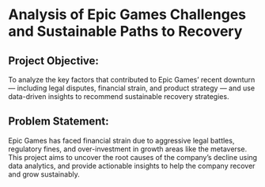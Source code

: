 # Analysis of Epic Games Challenges and Sustainable Paths to Recovery

## Project Objective:
To analyze the key factors that contributed to Epic Games’ recent downturn — including legal disputes, financial strain, and product strategy — and use data-driven insights to recommend sustainable recovery strategies.

## Problem Statement:
Epic Games has faced financial strain due to aggressive legal battles, regulatory fines, and over-investment in growth areas like the metaverse. This project aims to uncover the root causes of the company’s decline using data analytics, and provide actionable insights to help the company recover and grow sustainably.
